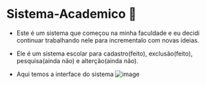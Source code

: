 # Sistema-Academico 🏫
- Este é um sistema que começou na minha faculdade e eu decidi continuar trabalhando nele para incrementalo com novas ideias.
- Ele é um sistema escolar para cadastro(feito), exclusão(feito), pesquisa(ainda não)  e alterção(ainda não).

- Aqui temos a interface do sistema
![image](https://user-images.githubusercontent.com/67165243/126406407-0f684f4d-6558-49b7-a64d-d3e8634e13c8.png)
